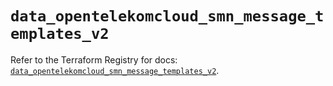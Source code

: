 # `data_opentelekomcloud_smn_message_templates_v2`

Refer to the Terraform Registry for docs: [`data_opentelekomcloud_smn_message_templates_v2`](https://registry.terraform.io/providers/opentelekomcloud/opentelekomcloud/1.36.50/docs/data-sources/smn_message_templates_v2).
